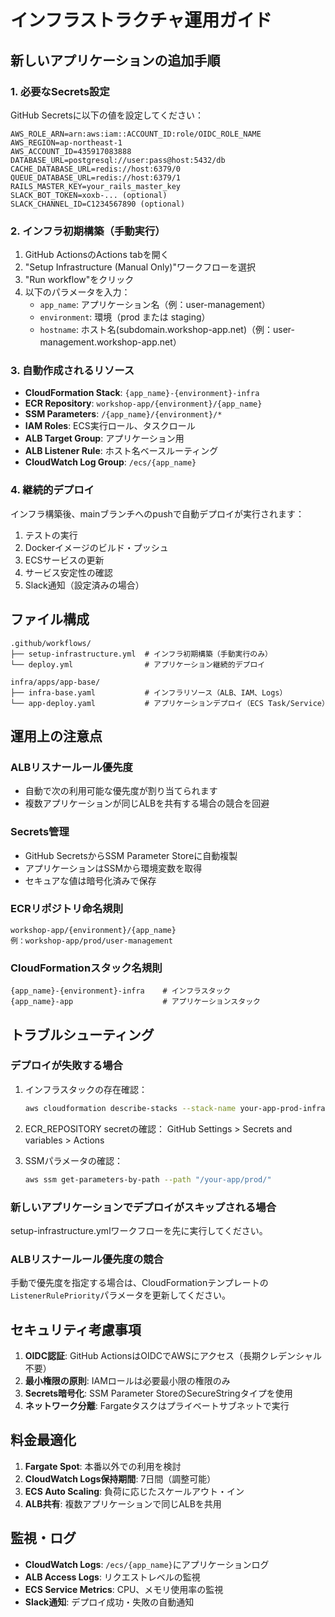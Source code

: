 # インフラストラクチャ運用ガイド

## 新しいアプリケーションの追加手順

### 1. 必要なSecrets設定
GitHub Secretsに以下の値を設定してください：

```
AWS_ROLE_ARN=arn:aws:iam::ACCOUNT_ID:role/OIDC_ROLE_NAME
AWS_REGION=ap-northeast-1
AWS_ACCOUNT_ID=435917083888
DATABASE_URL=postgresql://user:pass@host:5432/db
CACHE_DATABASE_URL=redis://host:6379/0
QUEUE_DATABASE_URL=redis://host:6379/1
RAILS_MASTER_KEY=your_rails_master_key
SLACK_BOT_TOKEN=xoxb-... (optional)
SLACK_CHANNEL_ID=C1234567890 (optional)
```

### 2. インフラ初期構築（手動実行）
1. GitHub ActionsのActions tabを開く
2. "Setup Infrastructure (Manual Only)"ワークフローを選択
3. "Run workflow"をクリック
4. 以下のパラメータを入力：
   - `app_name`: アプリケーション名（例：user-management）
   - `environment`: 環境（prod または staging）
   - `hostname`: ホスト名(subdomain.workshop-app.net)（例：user-management.workshop-app.net）

### 3. 自動作成されるリソース
- **CloudFormation Stack**: `{app_name}-{environment}-infra`
- **ECR Repository**: `workshop-app/{environment}/{app_name}`
- **SSM Parameters**: `/{app_name}/{environment}/*`
- **IAM Roles**: ECS実行ロール、タスクロール
- **ALB Target Group**: アプリケーション用
- **ALB Listener Rule**: ホスト名ベースルーティング
- **CloudWatch Log Group**: `/ecs/{app_name}`

### 4. 継続的デプロイ
インフラ構築後、mainブランチへのpushで自動デプロイが実行されます：

1. テストの実行
2. Dockerイメージのビルド・プッシュ
3. ECSサービスの更新
4. サービス安定性の確認
5. Slack通知（設定済みの場合）

## ファイル構成

```
.github/workflows/
├── setup-infrastructure.yml  # インフラ初期構築（手動実行のみ）
└── deploy.yml                # アプリケーション継続的デプロイ

infra/apps/app-base/
├── infra-base.yaml           # インフラリソース（ALB、IAM、Logs）
└── app-deploy.yaml           # アプリケーションデプロイ（ECS Task/Service）
```

## 運用上の注意点

### ALBリスナールール優先度
- 自動で次の利用可能な優先度が割り当てられます
- 複数アプリケーションが同じALBを共有する場合の競合を回避

### Secrets管理
- GitHub SecretsからSSM Parameter Storeに自動複製
- アプリケーションはSSMから環境変数を取得
- セキュアな値は暗号化済みで保存

### ECRリポジトリ命名規則
```
workshop-app/{environment}/{app_name}
例：workshop-app/prod/user-management
```

### CloudFormationスタック名規則
```
{app_name}-{environment}-infra    # インフラスタック
{app_name}-app                    # アプリケーションスタック
```

## トラブルシューティング

### デプロイが失敗する場合
1. インフラスタックの存在確認：
   ```bash
   aws cloudformation describe-stacks --stack-name your-app-prod-infra
   ```

2. ECR_REPOSITORY secretの確認：
   GitHub Settings > Secrets and variables > Actions

3. SSMパラメータの確認：
   ```bash
   aws ssm get-parameters-by-path --path "/your-app/prod/"
   ```

### 新しいアプリケーションでデプロイがスキップされる場合
setup-infrastructure.ymlワークフローを先に実行してください。

### ALBリスナールール優先度の競合
手動で優先度を指定する場合は、CloudFormationテンプレートの`ListenerRulePriority`パラメータを更新してください。

## セキュリティ考慮事項

1. **OIDC認証**: GitHub ActionsはOIDCでAWSにアクセス（長期クレデンシャル不要）
2. **最小権限の原則**: IAMロールは必要最小限の権限のみ
3. **Secrets暗号化**: SSM Parameter StoreのSecureStringタイプを使用
4. **ネットワーク分離**: Fargateタスクはプライベートサブネットで実行

## 料金最適化

1. **Fargate Spot**: 本番以外での利用を検討
2. **CloudWatch Logs保持期間**: 7日間（調整可能）
3. **ECS Auto Scaling**: 負荷に応じたスケールアウト・イン
4. **ALB共有**: 複数アプリケーションで同じALBを共用

## 監視・ログ

- **CloudWatch Logs**: `/ecs/{app_name}`にアプリケーションログ
- **ALB Access Logs**: リクエストレベルの監視
- **ECS Service Metrics**: CPU、メモリ使用率の監視
- **Slack通知**: デプロイ成功・失敗の自動通知
